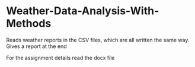 # Weather-Data-Analysis-With-Methods
Reads weather reports in the CSV files, which are all written the same way. Gives a report at the end

For the assignment details read the docx file
